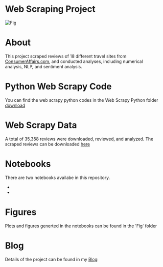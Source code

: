 # Web Scraping Project

![Fig](https://nycdsa-blog-files.s3.us-east-2.amazonaws.com/2019/09/07a520d4d0ce2e84852ed489a6cec8a4/Boat-in-Middle-of-Canal-in-Venice-720x480.jpg)

# About
This project scraped reviews of 18 different travel sites from [ConsumerAffairs.com](https://www.consumeraffairs.com/travel/travel-sites/#compare-travel-sites), and conducted analyses, including numerical analysis, NLP, and sentiment analysis.

# Python Web Scrapy Code
You can find the web scrapy python codes in the Web Scrapy Python folder [download](https://drive.google.com/drive/folders/1qSM_yTJm7YOlOeDz6ZqS0jtc0xnNHgPQ?usp=sharing)

# Web Scrapy Data
A total of 35,358 reviews were downloaded, reviewed, and analyzed. The scraped reviews can be downloaded [here](
https://drive.google.com/drive/folders/1ZoiNauzftXPfXcxUbCaXZfW_SWsHC65B?usp=sharing)

# Notebooks
There are two notebooks availabe in this repository.

-
-

# Figures
Plots and figures generted in the notebooks can be found in the 'Fig' folder

# Blog
Details of the project can be found in my [Blog](https://nycdatascience.com/blog/student-works/travel-sites-review-web-scraping/) 

